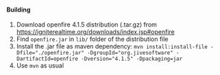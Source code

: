 #### Building

1. Download openfire 4.1.5 distribution (.tar.gz) from
https://igniterealtime.org/downloads/index.jsp#openfire
2. Find `openfire.jar` in `lib/` folder of the distribution file 
3. Install the .jar file as maven dependency: `mvn install:install-file -Dfile="./openfire.jar" -DgroupId="org.jivesoftware" -DartifactId=openfire -Dversion="4.1.5" -Dpackaging=jar`
4. Use `mvn` as usual